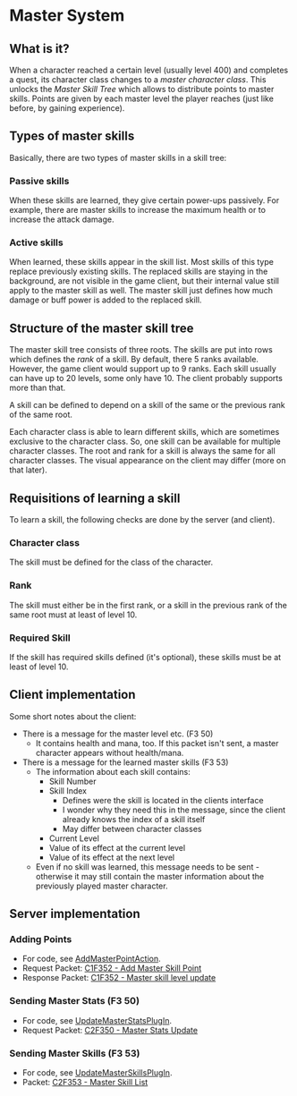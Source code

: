 ﻿# Master System

## What is it?
When a character reached a certain level (usually level 400) and completes a quest,
its character class changes to a *master character class*.
This unlocks the *Master Skill Tree* which allows to distribute points to master skills.
Points are given by each master level the player reaches (just like before, by gaining experience).

## Types of master skills
Basically, there are two types of master skills in a skill tree:

### Passive skills
When these skills are learned, they give certain power-ups passively. For example, there are
master skills to increase the maximum health or to increase the attack damage.

### Active skills
When learned, these skills appear in the skill list. Most skills of this type replace
previously existing skills. The replaced skills are staying in the background, are not visible
in the game client, but their internal value still apply to the master skill as well.
The master skill just defines how much damage or buff power is added to the replaced skill.

## Structure of the master skill tree
The master skill tree consists of three roots.
The skills are put into rows which defines the *rank* of a skill.
By default, there 5 ranks available. However, the game client would support up to 9 ranks.
Each skill usually can have up to 20 levels, some only have 10. The client probably supports more than that.

A skill can be defined to depend on a skill of the same or the previous rank of the same root.

Each character class is able to learn different skills, which are sometimes exclusive to the
character class. So, one skill can be available for multiple character classes.
The root and rank for a skill is always the same for all character classes.
The visual appearance on the client may differ (more on that later).


## Requisitions of learning a skill
To learn a skill, the following checks are done by the server (and client).

### Character class
The skill must be defined for the class of the character.

### Rank
The skill must either be in the first rank, or a skill in the previous rank of the same root must at least of level 10.

### Required Skill
If the skill has required skills defined (it's optional), these skills must be at least of level 10.

## Client implementation
Some short notes about the client:
  * There is a message for the master level etc. (F3 50)
    * It contains health and mana, too. If this packet isn't sent, a master character appears without health/mana.
  * There is a message for the learned master skills (F3 53)
    * The information about each skill contains:
      * Skill Number
      * Skill Index
        * Defines were the skill is located in the clients interface
        * I wonder why they need this in the message, since the client already knows the index of a skill itself
        * May differ between character classes
      * Current Level
      * Value of its effect at the current level
      * Value of its effect at the next level
    * Even if no skill was learned, this message needs to be sent - otherwise it may still
      contain the master information about the previously played master character.

## Server implementation

### Adding Points
* For code, see [AddMasterPointAction](https://github.com/MUnique/OpenMU/tree/master/src/GameLogic/PlayerActions/Character/AddMasterPointAction.cs).
* Request Packet: [C1F352 - Add Master Skill Point](Packets/C1%20F3%2052%20-%AddMasterSkillPoint%20%28by%client%29.md)
* Response Packet: [C1F352 - Master skill level update](Packets/C1%20F3%2052%20-%20MasterSkillLevelUpdate%20%28by%20server%29.md)

### Sending Master Stats (F3 50)
* For code, see [UpdateMasterStatsPlugIn](https://github.com/MUnique/OpenMU/tree/master/src/GameServer/RemoteView/Character/UpdateMasterStatsPlugIn.cs).
* Request Packet: [C2F350 - Master Stats Update](Packets/C1%20F3%2050%20-%20MasterStatsUpdate%20%28by%20server%29.md)

### Sending Master Skills (F3 53)
* For code, see [UpdateMasterSkillsPlugIn](https://github.com/MUnique/OpenMU/tree/master/src/GameServer/RemoteView/Character/UpdateMasterSkillsPlugIn.cs).
* Packet: [C2F353 - Master Skill List](Packets/C2%20F3%2053%20-%20MasterSkillList%20%28by%20server%29.md)